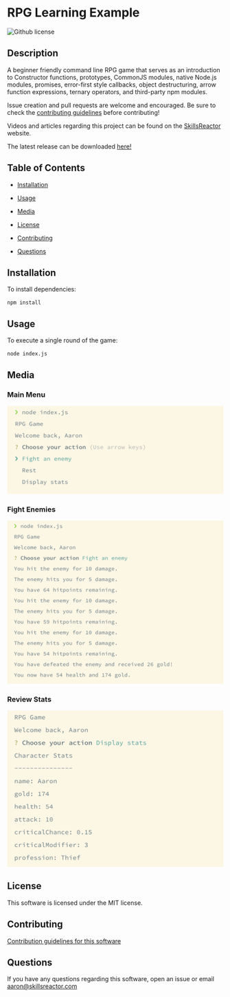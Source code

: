 # RPG Learning Example

![Github license](https://img.shields.io/badge/license-mit-blue.svg)

## Description

A beginner friendly command line RPG game that serves as an introduction to Constructor functions, prototypes, CommonJS modules, native Node.js modules, promises, error-first style callbacks, object destructuring, arrow function expressions, ternary operators, and third-party npm modules.

Issue creation and pull requests are welcome and encouraged. Be sure to check the [contributing guidelines](#contributing) before contributing!

Videos and articles regarding this project can be found on the [SkillsReactor](https://skillsreactor.com) website.

The latest release can be downloaded [here!](https://github.com/skillsreactor/rpg-learning-example/releases/latest)

## Table of Contents

* [Installation](#installation)

* [Usage](#usage)

* [Media](#media)

* [License](#license)

* [Contributing](#contributing)

* [Questions](#questions)

## Installation

To install dependencies:

```
npm install
```

## Usage

To execute a single round of the game:

```
node index.js
```

## Media

### Main Menu

![Main menu](media/main-menu.png)

### Fight Enemies
![Fight enemies](media/fight-enemy.png)

### Review Stats
![Review Stats](media/character-stats.png)

## License

This software is licensed under the MIT license.

## Contributing

[Contribution guidelines for this software](CONTRIBUTING.md)

## Questions

If you have any questions regarding this software, open an issue or email [aaron@skillsreactor.com](mailto:aaron@skillsreactor.com)
